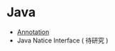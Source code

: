 # Java
- [Annotation](https://github.com/oscar51011/javademo/tree/master/src/PracticeJava/annotation)
- Java Natice Interface ( 待研究 )
